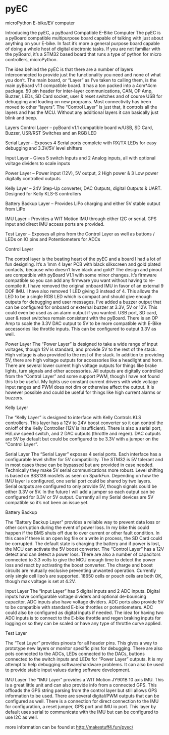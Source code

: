 # pyEC
microPython E-bike/EV computer

Introducing the pyEC, a pyBoard Compatible E-Bike Computer
The pyEC is a pyBoard compatible multipurpose board capable of talking with just about anything on your E-bike. In fact it’s more a general purpose board capable of doing a whole host of digital electronic tasks. If you are not familiar with the pyBoard, it’s a STM32 based board that runs a type of python for micro controllers, microPython.

The idea behind the pyEC is that there are a number of layers interconnected to provide just the functionality you need and none of what you don’t. The main board, or “Layer” as I’ve taken to calling them, is the main pyBoard v1.1 compatible board. It has a ton packed into a 4cm*4cm package. 50 pin header for inter-layer communications, CAN, OP Amp, Buzzer, LEDs, SD Card socket, user & reset switches and of course USB for debugging and loading on new programs. Most connectivity has been moved to other “layers”. The “Control Layer” is just that, it controls all the layers and has the MCU. Without any additional layers it can basically just blink and beep.

Layers
Control Layer – pyBoard v1.1 compatible board w/USB, SD Card, Buzzer, USR/RST Switches and an RGB LED

Serial Layer – Exposes 4  Serial ports complete with RX/TX LEDs for easy debugging and 3.3V/5V level shifters

Input Layer –  Gives 5 switch Inputs and 2 Analog inputs, all with optional voltage dividers to scale inputs

Power Layer – Power input (12V), 5V output, 2 High power & 3 Low power digitally controlled outputs

Kelly Layer – 24V Step-Up converter, DAC Outputs, digital Outputs & UART. Designed for Kelly KLS-S controllers

Battery Backup Layer – Provides LiPo charging and either 5V stable output from LiPo

IMU Layer – Provides a WIT Motion IMU through either I2C or serial. GPS input and direct IMU access ports are provided.

Test Layer – Exposes all pins from the Control Layer as well as buttons / LEDs on IO pins and Potentiometers for ADCs

Control Layer

The control layer is the beating heart of the pyEC and a board I had a lot of fun designing. It’s a 1mm 4 layer PCB with black silkscreen and gold plated contacts, because who doesn’t love black and gold? The design and pinout are compatible with pyBoard V1.1 with some minor changes. It’s firmware compatible so you can add any firmware you want without having to re-compile it. I have removed the original onboard IMU in favor of an external 9 DOF  IMU. I have also removed 1 LED giving 3 instead of 4. This allows the LED to be a single RGB LED which is compact and should give enough outputs for debugging and user messages. I’ve added a buzzer output that can be configured for onboard or external buzzer at 3.3V, 5V or 12V. This could even be used as an alarm output if you wanted. USB port, SD card, user & reset switches remain consistent with the pyBoard. There is an OP Amp to scale the 3.3V DAC output to 5V to be more compatible with E-Bike accessories like throttle inputs. This can be configured to output 3.3V as well.

Power Layer
The “Power Layer” is designed to take a wide range of input voltages, though 12V is standard, and provide 5V to the rest of the stack. High voltage is also provided to the rest of the stack. In addition to providing 5V, there are high voltage outputs for accessories like a headlight and horn. There are several lower current high voltage outputs for things like brake lights, turn signals and other accessories. All outputs are digitally controlled from the “Control Layer” and some support PWM, though I have not found this to be useful. My lights use constant current drivers with wide voltage input ranges and PWM does not dim or otherwise affect the output. It is however possible and could be useful for things like high current alarms or buzzers.


Kelly Layer

The “Kelly Layer” is designed to interface with Kelly Controls KLS controllers. This layer has a 12V to 24V boost converter so it can control the on/off of the Kelly Controller (12V is insufficient). There is also a serial port, Hi/Low speed switch, and 2 DAC outputs (throttle and regen). DAC outputs are 5V by default but could be configured to be 3.3V with a jumper on the “Control Layer”.

Serial Layer
The “Serial Layer” exposes 4 serial ports. Each interface has a configurable level shifter for 5V compatibility. The STM32 is 5V tolerant and in most cases these can be bypassed but are provided in case needed. Technically they make 5V serial communications more robust. Level shifting is based on BSS138 mosfets as seen on SparkFun. Depending on how the IMU layer is configured, one serial port could be shared by two layers. Serial outputs are configured to only provide 5V, though signals could be either 3.3V or 5V. In the future I will add a jumper so each output can be configured for 3.3V or 5V output. Currently all my Serial devices are 5V compatible so it’s not been an issue yet.


Battery Backup

The “Battery Backup Layer” provides a reliable way to prevent data loss or other corruption during the event of power loss. In my bike this could happen if the BMS shuts off due to over current or other fault condition. In this case if there is an open log file or a write in process, the SD Card could be corrupted. The default state is charging the battery and if power is lost, the MCU can activate the 5V boost converter. The “Control Layer” has a 12V detect and can detect a power loss. There are also a number of capacitors connected to 3.3 volts to give the MCU enough time to detect the power loss and react by activating the boost converter. The charge and boost circuits are mutually exclusive preventing unwanted operation. Currently only single cell lipo’s are supported. 18650 cells or pouch cells are both OK, though max voltage is set at 4.2V.

Input Layer
The “Input Layer” has 5 digital inputs and 2 ADC inputs. Digital inputs have configurable voltage dividers and optional de-bouncing capacitor. ADC inputs also have voltage dividers. ADC ports also provide 5V to be compatible with standard E-bike throttles or potentiometers. ADC could also be configured as digital inputs if needed. The idea for having two ADC inputs is to connect to the E-bike throttle and regen braking inputs for logging or so they can be scaled or have any type of throttle curve applied.


Test Layer

The “Test Layer” provides pinouts for all header pins. This gives a way to prototype new layers or monitor specific pins for debugging. There are also pots connected to the ADCs, LEDs connected to the DACs, buttons connected to the switch inputs and LEDs for “Power Layer” outputs. It is my attempt to help debugging software/hardware problems. It can also be used to provide stable input values during software development.

IMU Layer
The “IMU Layer” provides a WIT Motion JY901B 10 axis IMU. This is a great little unit and can also provide info from a connected GPS. This offloads the GPS string parsing from the control layer but still allows GPS information to be used. There are several digital/PWM outputs that can be configured as well. There is a connection for direct connection to the IMU for configuration, a reset jumper, GPS port and IMU io port. This layer by default uses serial to communicate with the IMU but can be configured to use I2C as well.

more information can be found at http://makestuff4.fun/pyec/

